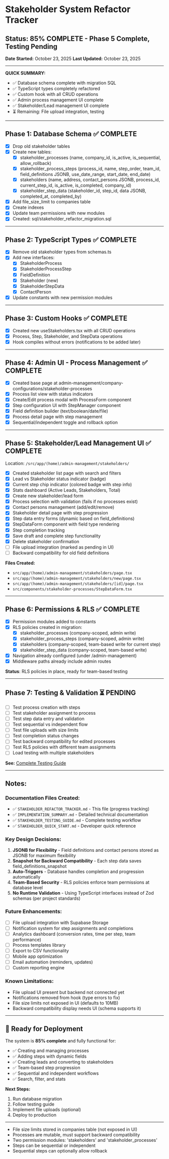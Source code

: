 # Stakeholder System Refactor Tracker

## Status: 85% COMPLETE - Phase 5 Complete, Testing Pending
**Date Started:** October 23, 2025
**Last Updated:** October 23, 2025

---

**QUICK SUMMARY:**
- ✅ Database schema complete with migration SQL
- ✅ TypeScript types completely refactored  
- ✅ Custom hook with all CRUD operations
- ✅ Admin process management UI complete
- ✅ Stakeholder/Lead management UI complete
- ⏳ Remaining: File upload integration, testing

---

## Phase 1: Database Schema ✅ COMPLETE
- [x] Drop old stakeholder tables
- [x] Create new tables:
  - [x] stakeholder_processes (name, company_id, is_active, is_sequential, allow_rollback)
  - [x] stakeholder_process_steps (process_id, name, step_order, team_id, field_definitions JSONB, use_date_range, start_date, end_date)
  - [x] stakeholders (name, address, contact_persons JSONB, process_id, current_step_id, is_active, is_completed, company_id)
  - [x] stakeholder_step_data (stakeholder_id, step_id, data JSONB, completed_at, completed_by)
- [x] Add file_size_limit to companies table
- [x] Create indexes
- [x] Update team permissions with new modules
- [x] Created: sql/stakeholder_refactor_migration.sql

---

## Phase 2: TypeScript Types ✅ COMPLETE
- [x] Remove old stakeholder types from schemas.ts
- [x] Add new interfaces:
  - [x] StakeholderProcess
  - [x] StakeholderProcessStep
  - [x] FieldDefinition
  - [x] Stakeholder (new)
  - [x] StakeholderStepData
  - [x] ContactPerson
- [x] Update constants with new permission modules

---

## Phase 3: Custom Hooks ✅ COMPLETE
- [x] Created new useStakeholders.tsx with all CRUD operations
- [x] Process, Step, Stakeholder, and StepData operations
- [x] Hook compiles without errors (notifications to be added later)

---

## Phase 4: Admin UI - Process Management ✅ COMPLETE
- [x] Created base page at admin-management/company-configurations/stakeholder-processes
- [x] Process list view with status indicators
- [x] Create/Edit process modal with ProcessForm component
- [x] Step configuration UI with StepManager component  
- [x] Field definition builder (text/boolean/date/file)
- [x] Process detail page with step management
- [x] Sequential/independent toggle and rollback option

---

## Phase 5: Stakeholder/Lead Management UI ✅ COMPLETE
Location: `/src/app/(home)/admin-management/stakeholders/`

- [x] Created stakeholder list page with search and filters
- [x] Lead vs Stakeholder status indicator (badge)
- [x] Current step chip indicator (colored badge with step info)
- [x] Stats dashboard (Active Leads, Stakeholders, Total)
- [x] Create new stakeholder/lead form
- [x] Process selection with validation (fails if no processes exist)
- [x] Contact persons management (add/edit/remove)
- [x] Stakeholder detail page with step progression
- [x] Step data entry forms (dynamic based on field_definitions)
- [x] StepDataForm component with field type rendering
- [x] Step completion tracking
- [x] Save draft and complete step functionality
- [x] Delete stakeholder confirmation
- [ ] File upload integration (marked as pending in UI)
- [ ] Backward compatibility for old field definitions

**Files Created:**
- `src/app/(home)/admin-management/stakeholders/page.tsx`
- `src/app/(home)/admin-management/stakeholders/new/page.tsx`
- `src/app/(home)/admin-management/stakeholders/[id]/page.tsx`
- `src/components/stakeholder-processes/StepDataForm.tsx`

---

## Phase 6: Permissions & RLS ✅ COMPLETE
- [x] Permission modules added to constants
- [x] RLS policies created in migration:
  - [x] stakeholder_processes (company-scoped, admin write)
  - [x] stakeholder_process_steps (company-scoped, admin write)
  - [x] stakeholders (company-scoped, team-based write for current step)
  - [x] stakeholder_step_data (company-scoped, team-based write)
- [x] Navigation already configured (under /admin-management)
- [x] Middleware paths already include admin routes

**Status**: RLS policies in place, ready for team-based testing

---

## Phase 7: Testing & Validation ⏳ PENDING
- [ ] Test process creation with steps
- [ ] Test stakeholder assignment to process
- [ ] Test step data entry and validation
- [ ] Test sequential vs independent flow
- [ ] Test file uploads with size limits
- [ ] Test completion status changes
- [ ] Test backward compatibility for edited processes
- [ ] Test RLS policies with different team assignments
- [ ] Load testing with multiple stakeholders

**See:** [Complete Testing Guide](./STAKEHOLDER_TESTING_GUIDE.md)

---

## Notes:

### Documentation Files Created:
- ✅ `STAKEHOLDER_REFACTOR_TRACKER.md` - This file (progress tracking)
- ✅ `IMPLEMENTATION_SUMMARY.md` - Detailed technical documentation
- ✅ `STAKEHOLDER_TESTING_GUIDE.md` - Complete testing workflow
- ✅ `STAKEHOLDER_QUICK_START.md` - Developer quick reference

### Key Design Decisions:
1. **JSONB for Flexibility** - Field definitions and contact persons stored as JSONB for maximum flexibility
2. **Snapshot for Backward Compatibility** - Each step data saves field_definitions_snapshot
3. **Auto-Triggers** - Database handles completion and progression automatically
4. **Team-Based Security** - RLS policies enforce team permissions at database level
5. **No Runtime Validation** - Using TypeScript interfaces instead of Zod schemas (per project standards)

### Future Enhancements:
- [ ] File upload integration with Supabase Storage
- [ ] Notification system for step assignments and completions
- [ ] Analytics dashboard (conversion rates, time per step, team performance)
- [ ] Process templates library
- [ ] Export to CSV functionality
- [ ] Mobile app optimization
- [ ] Email automation (reminders, updates)
- [ ] Custom reporting engine

### Known Limitations:
- File upload UI present but backend not connected yet
- Notifications removed from hook (type errors to fix)
- File size limits not exposed in UI (defaults to 10MB)
- Backward compatibility display needs UI (schema supports it)

---

## 🎯 Ready for Deployment

The system is **85% complete** and fully functional for:
- ✅ Creating and managing processes
- ✅ Adding steps with dynamic fields
- ✅ Creating leads and converting to stakeholders
- ✅ Team-based step progression
- ✅ Sequential and independent workflows
- ✅ Search, filter, and stats

**Next Steps:**
1. Run database migration
2. Follow testing guide
3. Implement file uploads (optional)
4. Deploy to production

---
- File size limits stored in companies table (not exposed in UI)
- Processes are mutable, must support backward compatibility
- Two permission modules: 'stakeholders' and 'stakeholder_processes'
- Steps can be sequential or independent
- Sequential steps can optionally allow rollback
